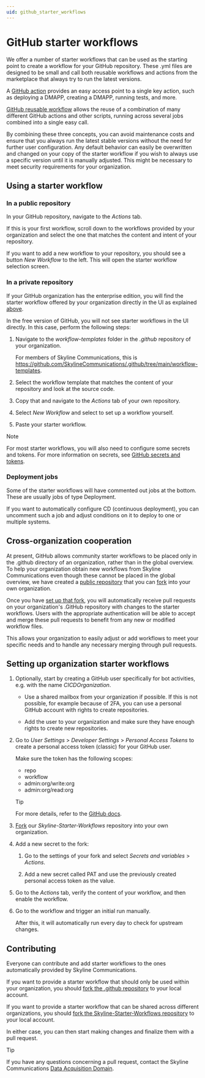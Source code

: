 ```yaml
---
uid: github_starter_workflows
---
```


# GitHub starter workflows

We offer a number of starter workflows that can be used as the starting point to create a workflow for your GitHub repository. These .yml files are designed to be small and call both reusable workflows and actions from the marketplace that always try to run the latest versions.

A [GitHub action](xref:Marketplace_deployment_action) provides an easy access point to a single key action, such as deploying a DMAPP, creating a DMAPP, running tests, and more.

[GitHub reusable workflow](xref:github_reusable_workflows) allows the reuse of a combination of many different GitHub actions and other scripts, running across several jobs combined into a single easy call.

By combining these three concepts, you can avoid maintenance costs and ensure that you always run the latest stable versions without the need for further user configuration. Any default behavior can easily be overwritten and changed on your copy of the starter workflow if you wish to always use a specific version until it is manually adjusted. This might be necessary to meet security requirements for your organization.

## Using a starter workflow

### In a public repository

In your GitHub repository, navigate to the *Actions* tab.

If this is your first workflow, scroll down to the workflows provided by your organization and select the one that matches the content and intent of your repository.

If you want to add a new workflow to your repository, you should see a button *New Workflow* to the left. This will open the starter workflow selection screen.

### In a private repository

If your GitHub organization has the enterprise edition, you will find the starter workflow offered by your organization directly in the UI as explained [above](#in-a-public-repository).

In the free version of GitHub, you will not see starter workflows in the UI directly. In this case, perform the following steps:

1. Navigate to the *workflow-templates* folder in the *.github* repository of your organization.

   For members of Skyline Communications, this is <https://github.com/SkylineCommunications/.github/tree/main/workflow-templates>.

1. Select the workflow template that matches the content of your repository and look at the source code.

1. Copy that and navigate to the *Actions* tab of your own repository.

1. Select *New Workflow* and select to set up a workflow yourself.

1. Paste your starter workflow.

> [!NOTE]
> For most starter workflows, you will also need to configure some secrets and tokens. For more information on secrets, see [GitHub secrets and tokens](xref:GitHub_Secrets).

### Deployment jobs

Some of the starter workflows will have commented out jobs at the bottom. These are usually jobs of type Deployment.

If you want to automatically configure CD (continuous deployment), you can uncomment such a job and adjust conditions on it to deploy to one or multiple systems.

## Cross-organization cooperation

At present, GitHub allows community starter workflows to be placed only in the .github directory of an organization, rather than in the global overview. To help your organization obtain new workflows from Skyline Communications even though these cannot be placed in the global overview, we have created a [public repository](https://github.com/SkylineCommunications/Skyline-Starter-Workflows) that you can [fork](https://github.com/SkylineCommunications/Skyline-Starter-Workflows/fork) into your own organization.

Once you have [set up that fork](#setting-up-organization-starter-workflows), you will automatically receive pull requests on your organization's .GitHub repository with changes to the starter workflows. Users with the appropriate authentication will be able to accept and merge these pull requests to benefit from any new or modified workflow files.

This allows your organization to easily adjust or add workflows to meet your specific needs and to handle any necessary merging through pull requests.

## Setting up organization starter workflows

1. Optionally, start by creating a GitHub user specifically for bot activities, e.g. with the name *CICDOrganization*.

   - Use a shared mailbox from your organization if possible. If this is not possible, for example because of 2FA, you can use a personal GitHub account with rights to create repositories.

   - Add the user to your organization and make sure they have enough rights to create new repositories.

1. Go to *User Settings* > *Developer Settings* > *Personal Access Tokens* to create a personal access token (classic) for your GitHub user.

   Make sure the token has the following scopes:
    - repo
    - workflow
    - admin:org/write:org
    - admin:org/read:org

   > [!TIP]
   > For more details, refer to the [GitHub docs](https://docs.github.com/en/authentication/keeping-your-account-and-data-secure/creating-a-personal-access-token).

1. [Fork](https://github.com/SkylineCommunications/Skyline-Starter-Workflows/fork) our *Skyline-Starter-Workflows* repository into your own organization.

1. Add a new secret to the fork:

   1. Go to the settings of your fork and select *Secrets and variables* > *Actions*.

   1. Add a new secret called PAT and use the previously created personal access token as the value.

1. Go to the *Actions* tab, verify the content of your workflow, and then enable the workflow.

1. Go to the workflow and trigger an initial run manually.

   After this, it will automatically run every day to check for upstream changes.

## Contributing

Everyone can contribute and add starter workflows to the ones automatically provided by Skyline Communications.

If you want to provide a starter workflow that should only be used within your organization, you should [fork the .github repository](https://github.com/SkylineCommunications/.github/fork) to your local account.

If you want to provide a starter workflow that can be shared across different organizations, you should [fork the Skyline-Starter-Workflows repository](https://github.com/SkylineCommunications/Skyline-Starter-Workflows/fork) to your local account.

In either case, you can then start making changes and finalize them with a pull request.

> [!TIP]
> If you have any questions concerning a pull request, contact the Skyline Communications [Data Acquisition Domain](mailTo:support.data-acquisition@skyline.be?subject=Pull%20Request%20-%20GitHub%20Workflow%20Contribution&body=Hello,).
